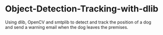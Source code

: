 # Object-Detection-Tracking-with-dlib
Using dlib, OpenCV and smtplib to detect and track the position of a dog and send a warning email when the dog leaves the premises.
